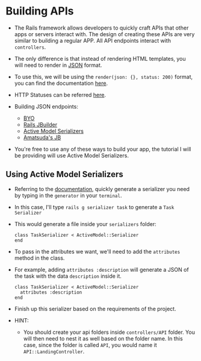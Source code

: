 # Building APIs

- The Rails framework allows developers to quickly craft APIs that other apps or servers interact with. The design of creating these APIs are very similar to building a regular APP. All API endpoints interact with `controllers`.

- The only difference is that instead of rendering HTML templates, you will need to render in [JSON](https://en.wikipedia.org/wiki/JSON) format.

- To use this, we will be using the `render(json: {}, status: 200)` format, you can find the documentation [here](http://guides.rubyonrails.org/layouts_and_rendering.html#using-render).

- HTTP Statuses can be referred [here](https://en.wikipedia.org/wiki/List_of_HTTP_status_codes).

- Building JSON endpoints:
  - [BYO](http://api.rubyonrails.org/classes/ActiveSupport/JSON.html)
  - [Rails JBuilder](https://github.com/rails/jbuilder)
  - [Active Model Serializers](https://github.com/rails-api/active_model_serializers)
  - [Amatsuda's JB](https://github.com/amatsuda/jb)

- You're free to use any of these ways to build your app, the tutorial I will be providing will use Active Model Serializers.

## Using Active Model Serializers

- Referring to the [documentation](https://github.com/rails-api/active_model_serializers/blob/master/docs/general/getting_started.md), quickly generate a serializer you need by typing in the `generator` in your `terminal`.

- In this case, I'll type `rails g serializer task` to generate a `Task Serializer`

- This would generate a file inside your `serializers` folder:
  ```
  class TaskSerializer < ActiveModel::Serializer
  end
  ```

- To pass in the attributes we want, we'll need to add the `attributes` method in the class.

- For example, adding `attributes :description` will generate a JSON of the task with the data `description` inside it.

  ```
  class TaskSerializer < ActiveModel::Serializer
    attributes :description
  end
  ```

- Finish up this serializer based on the requirements of the project.

- HINT:
  - You should create your api folders inside `controllers/API` folder. You will then need to nest it as well based on the folder name. In this case, since the folder is called `API`, you would name it `API::LandingController`.
